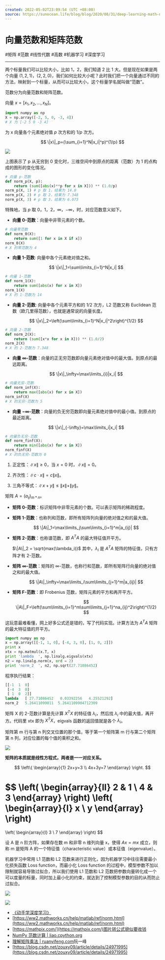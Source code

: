 ```yaml
---
created: 2022-05-02T23:09:54 (UTC +08:00)
source: https://sunocean.life/blog/blog/2020/08/31/deep-learning-math-norm
---
```


# 向量范数和矩阵范数

#矩阵 #范数 #线性代数 #高数 #机器学习 #深度学习

---
两个标量我们可以比较大小，比如 1，2，我们知道 2 比 1 大。但是现在如果是两个向量 $(1,2,1)$，$(2,2,0)$，我们如何比较大小呢？此时我们把一个向量通过不同的方法，映射到一个标量，从而可以比较大小，这个标量学名就叫做“范数”。

范数分为向量范数和矩阵范数。

向量 $x=[x_1,x_2,...,x_N]$。

```python
import numpy as np
X = np.array([-2, 5, 0, -3, 4])
# X 为 [-2 5 0 -3 4]
```

为 x 向量各个元素绝对值 $p$ 次方和的 $1/p$ 次方。

$$
\|x\|_p=(\sum_{i=1}^N|x_i|^p)^{1/p}
$$

![](assets/向量范数和矩阵范数-w.jpeg)

上图表示了 p 从无穷到 0 变化时，三维空间中到原点的距离（范数）为 1 的点构成的图形的变化情况。

```python
# 向量 p-范数
def norm_p(X, p):
    return (sum([abs(x)**p for x in X])) ** (1.0/p)
norm_p(X, 1) # p 取 1，结果为 14.0
norm_p(X, 2) # p 取 2，结果为 7.348
norm_p(X, 3) # p 取 3，结果为 6.073
```

特殊地，当 $p$ 取 0，1，2，$\infty$，$-\infty$，时，对应范数意义如下。

-   **向量 0-范数**：向量中非零元素的个数。

```python
# 向量零范数
def norm_0(X):
    return sum([1 for x in X if x])
norm_0(X)
# X 的零范数为 4
```

-   **向量 1-范数**: 向量中各个元素绝对值之和。
    
    $$
    \|x\|_1=\sum\limits_{i=1}^N|x_i|
    $$
    

```python
# 向量 1-范数
def norm_1(X):
    return sum([abs(x) for x in X])
norm_1(X)
# X 的 1-范数为 14
```

-   **向量 2-范数**: 向量中各个元素平方和的 $1/2$ 次方，L2 范数又称 Euclidean 范数（欧几里得范数），也就是通常说的向量长度。
    
    $$
    \|x\|_2=\left(\sum\limits_{i=1}^N|x_i|^2\right)^{1/2}
    $$
    

```python
# 向量 2-范数
def norm_2(X):
    return (sum([x*x for x in X])) ** (1.0/2)
norm_2(X)
# X 的 2-范数为 7.348
```

-   **向量 $\infty$\-范数**：向量的正无穷范数即向量元素绝对值中的最大值。到原点的最远距离。
    
    $$
    \|x\|_\infty=\max\limits_{i}|x_i|
    $$
    

```python
# 向量无穷-范数
def norm_inf(X):
    return max([abs(x) for x in X])
norm_inf(X)
# X 的无穷-范数为 5
```

-   **向量 $-\infty$\-范数**：向量的负无穷范数即向量元素绝对值中的最小值。到原点的最近距离。
    
    $$
    \|x\|_{-\infty}=\max\limits_i|x_i|
    $$
    

```python
# 向量负无穷-范数
def norm_finf(X):
    return min([abs(x) for x in X])
norm_finf(X)
# X 的负无穷-范数为 0
```

1.  正定性：$\|x\|\geq0$，当 $x=0$ 时，$\|x\|=0$。
    
2.  齐次性：$\|c\cdot x\| = c \|x\|$。
    
3.  三角不等式：$\|x+y\|\leq \|x\|+\|y\|$。
    

矩阵 $A=(a_{ij})_{m\ast n}$。

-   **矩阵 0-范数**：标识矩阵中非零元素的个数。可以表示矩阵的稀疏程度。
    
-   **矩阵 1-范数**：也称列和范数，即所有矩阵列向量的绝对值之和的最大值。
    
    $$
    \|A\|_1=\max\limits_j\sum\limits_{i=1}^m|a_{ij}|
    $$
    
-   **矩阵 2-范数**：也称谱范数，即 $A^TA$ 的最大特征值开平方。
    
    $\|A\|_2 = \sqrt{max(\lambda_i)}$ 其中，$\lambda_i$ 是 $A^TA$ 矩阵的特征值，只有方阵才有 2-范数。
    
-   **矩阵 $\infty$\-范数**：矩阵的 $\infty$\-范数，也称行和范数，即所有矩阵行向量的绝对值之和的最大值。
    
    $$
    \|A\|_\infty=\max\limits_i\sum\limits_{j=1}^m|a_{ij}|
    $$
    
-   **矩阵 F-范数**：即 Frobenius 范数，矩阵元素的平方和再开平方。
    
    $$
    \|A\|_F=\left(\sum\limits_{i=1}^m\sum\limits_{j=1}^na_{ij}^2\right)^{1/2}
    $$
    

这玩意最难看懂，网上好多公式还是错的，写了代码实现。计算方法为 $A^TA$ 矩阵的最大特征值的开平方。

```python
import numpy as np
x = np.array([[-1, 1, 0], [-4, 3, 0], [1, 0, 2]])
print x
xtx = np.matmul(x.T, x)
print 'lambda  ', np.linalg.eigvals(xtx)
n2 = np.linalg.norm(x, ord = 2)
print 'norm_2  ', n2, np.sqrt(27.71086452)
```

程序执行结果：

```python
[[-1  1  0]
 [-4  3  0]
 [ 1  0  2]]
lambda   [ 27.71086452   0.03392256   4.25521292]
norm_2   5.26411099011  5.2641109904712309
```

矩阵 X 的 2-范数计算是先计算 $X^TX$ 的特征值 $\lambda_i$，然后找 $\lambda_i$ 中的最大值，再开方。代码里 xtx 即为 $X^TX$，eigvals 函数的返回值就是各个 $\lambda_i$。

矩阵第 m 行与第 n 列交叉位置的那个值，等于第一个矩阵第 m 行与第二个矩阵第 n 列，对应位置的每个值的乘积之和。

![](assets/向量范数和矩阵范数-bg2015090105.gif)

**矩阵的本质就是线性方程式，两者是一一对应关系。**

$$
\left\{
    \begin{array}{1}
        2x+y=3 \\
        4x+3y=7
    \end{array}
\right.
$$

$$
\left(
    \begin{array}{ll}
        2 & 1 \\
        4 & 3
    \end{array}
\right)
\left(
    \begin{array}{l}
        x \\
        y
    \end{array}
\right)
=
\left(
    \begin{array}{l}
        3 \\
        7
    \end{array}
\right)
$$

设 A 是 n 阶方阵，如果存在数 m 和非零 n 维列向量 x，使得 $Ax=mx$ 成立，则称 m 是矩阵 A 的一个特征值（characteristic value）或本征值（eigenvalue）。

机器学习中常用 L1 范数和 L2 范数来进行正则化，因为机器学习中往往需要最小化损失函数 Loss function，而最小化 Loss function 的过程中，模型参数不加以限制就容易导致过拟合，所以我们使用 L1 范数和 L2 范数把参数向量转化成一个可以度量的标量，同时加上最小化的约束，就达到了控制模型参数的目的从而防止过拟合。

![](assets/向量范数和矩阵范数-20140504122353812.png)

![](assets/向量范数和矩阵范数-20140504122410234.png)

-   [《动手学深度学习》](http://zh.gluon.ai/) 
-   [https://ww2.mathworks.cn/help/matlab/ref/norm.html](https://ww2.mathworks.cn/help/matlab/ref/norm.html)
-   [https://mathpix.com/](https://mathpix.com/)图片转公式貌似要收钱
-   [NumPy 范数计算 | liao.cpython.org](http://liao.cpython.org/numpy11/)
-   [理解矩阵乘法 | ruanyifeng.com](http://www.ruanyifeng.com/blog/2015/09/matrix-multiplication.html)阮一峰
-   [https://blog.csdn.net/zouxy09/article/details/24971995](https://blog.csdn.net/zouxy09/article/details/24971995)